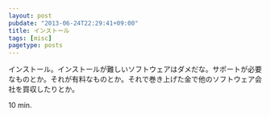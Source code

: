 ```yaml
---
layout: post
pubdate: "2013-06-24T22:29:41+09:00"
title: インストール
tags: [misc]
pagetype: posts
---
```

インストール。インストールが難しいソフトウェアはダメだな。サポートが必要なものとか。それが有料なものとか。それで巻き上げた金で他のソフトウェア会社を買収したりとか。

10 min.
